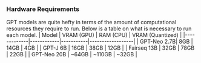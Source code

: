 ### Hardware Requirements

GPT models are quite hefty in terms of the amount of computational resources they require to run. Below is a table on what is necessary to run each model.
| Model       | VRAM (GPU) | RAM (CPU) | VRAM (Quantized) |
|-------------|------------|-----------|------------------|
| GPT-Neo 2.7B|    8GB     |    14GB   |       4GB        |
| GPT-J 6B    |    16GB    |    38GB   |       12GB       |
| Fairseq 13B |    32GB    |    78GB   |       22GB       |
| GPT-Neo 20B |    ~64GB   |   ~110GB  |       ~32GB      |